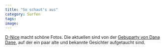 ```yaml
---
title: "So schaut's aus"
category: Surfen
tags: 
image: 
---
```


[D-Nice](http://www.d-nice.com) macht schöne Fotos. Die aktuellen sind von der [Gebuparty von Dana Dane](http://www.d-nice.com/journal/archives/000111.php), auf der ein paar alte und bekannte Gesichter aufgetaucht sind.